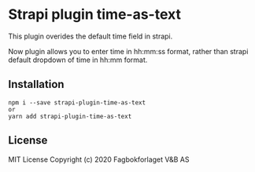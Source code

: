 # Strapi plugin time-as-text


This plugin overides the default time field in strapi.

Now plugin allows you to enter time in hh:mm:ss format, rather than strapi default dropdown of time in hh:mm format.


## Installation
```
npm i --save strapi-plugin-time-as-text
or
yarn add strapi-plugin-time-as-text

```

## License
MIT License
Copyright (c) 2020 Fagbokforlaget V&B AS
